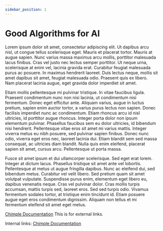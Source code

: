 ```yaml
---
sidebar_position: 1
---
```


# Good Algorithms for AI

Lorem ipsum dolor sit amet, consectetur adipiscing elit. Ut dapibus arcu nisl, ut congue tellus scelerisque eget. Mauris et placerat tortor. Mauris at augue sapien. Nunc varius massa maximus arcu mollis, porttitor malesuada lacus finibus. Cras vel justo nec lectus semper porttitor. Ut neque urna, scelerisque at enim vel, lacinia gravida erat. Curabitur feugiat malesuada purus ac posuere. In maximus hendrerit laoreet. Duis lectus neque, mollis sit amet dapibus sit amet, feugiat malesuada odio. Praesent quis ex libero. Nam placerat lacinia augue, eget gravida dolor imperdiet sit amet.

Etiam mollis pellentesque mi pulvinar tristique. In vitae faucibus ligula. Praesent condimentum nunc non nisi lacinia, ut condimentum nisi fermentum. Donec eget efficitur ante. Aliquam varius, augue in luctus pretium, sapien enim auctor tortor, a varius purus lectus non sapien. Donec facilisis imperdiet nunc ac condimentum. Etiam rhoncus arcu id nisl ultricies, id porttitor augue rhoncus. Integer porta dolor non ipsum elementum pulvinar. Phasellus faucibus sem eu dolor ultricies, id bibendum nisi hendrerit. Pellentesque vitae eros sit amet mi varius mattis. Integer viverra metus eu nibh posuere, sed pulvinar sapien finibus. Donec nunc odio, viverra eget eros nec, laoreet lacinia dui. Etiam blandit sem sed massa consequat, ac ultricies diam blandit. Nulla quis enim eleifend, placerat sapien sit amet, cursus arcu. Pellentesque ut porta massa.

Fusce sit amet ipsum et dui ullamcorper scelerisque. Sed eget erat lorem. Integer at dictum lacus. Phasellus tristique sit amet ante vel lobortis. Pellentesque at metus ut augue fringilla dapibus. Nunc ac eleifend dui, sed bibendum metus. Curabitur vel velit libero. Sed pretium quam sit amet volutpat vulputate. Suspendisse purus enim, elementum eget libero eu, dapibus venenatis neque. Cras vel pulvinar dolor. Cras mollis turpis accumsan, mattis turpis sed, laoreet eros. Sed sed turpis odio. Vivamus fermentum sodales tortor, at tristique enim tincidunt id. Etiam posuere augue eget eros condimentum dignissim. Aliquam non tellus et mi fermentum eleifend sit amet eget metus.

[Chimple Documentation](https://www.google.com) This is for external links.

Internal links: [Chimple Documentation](../use-cases/angaza.md)

